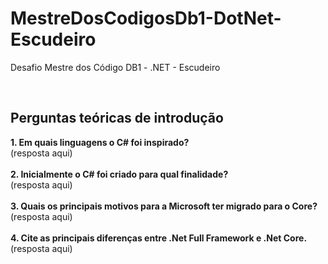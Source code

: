 # MestreDosCodigosDb1-DotNet-Escudeiro
Desafio Mestre dos Código DB1 - .NET - Escudeiro

<br>

## Perguntas teóricas de introdução
  <b>1. Em quais linguagens o C# foi inspirado? </b><br> (resposta aqui) <br><br>
  <b>2. Inicialmente o C# foi criado para qual finalidade? </b><br> (resposta aqui) <br><br>
  <b>3. Quais os principais motivos para a Microsoft ter migrado para o Core? </b><br> (resposta aqui) <br><br>
  <b>4. Cite as principais diferenças entre .Net Full Framework e .Net Core. </b><br> (resposta aqui) <br><br>
